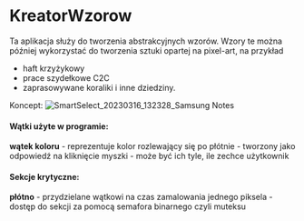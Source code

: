 # KreatorWzorow
Ta aplikacja służy do tworzenia abstrakcyjnych wzorów. 
Wzory te można później wykorzystać do tworzenia sztuki opartej na pixel-art, na przykład
  - haft krzyżykowy
  - prace szydełkowe C2C
  - zaprasowywane koraliki
 i inne dziedziny.
 
 Koncept:
![SmartSelect_20230316_132328_Samsung Notes](https://user-images.githubusercontent.com/35116333/225616211-5ab667f5-1802-405b-9237-197d3b9afe12.jpg)

#### Wątki użyte w programie:
**wątek koloru** - reprezentuje kolor rozlewający się po płótnie
                 - tworzony jako odpowiedź na kliknięcie myszki
                 - może być ich tyle, ile zechce użytkownik
              
#### Sekcje krytyczne:
**płótno**  - przydzielane wątkowi na czas zamalowania jednego piksela
            - dostęp do sekcji za pomocą semafora binarnego czyli muteksu
